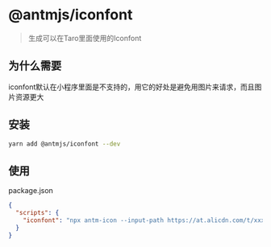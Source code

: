 # @antmjs/iconfont

> 生成可以在Taro里面使用的Iconfont

## 为什么需要

iconfont默认在小程序里面是不支持的，用它的好处是避免用图片来请求，而且图片资源更大

## 安装

```bash
yarn add @antmjs/iconfont --dev
```

## 使用

package.json

```json
{
  "scripts": {
    "iconfont": "npx antm-icon --input-path https://at.alicdn.com/t/xxxx.css --output-path src/iconfont.less",
  }
}
```